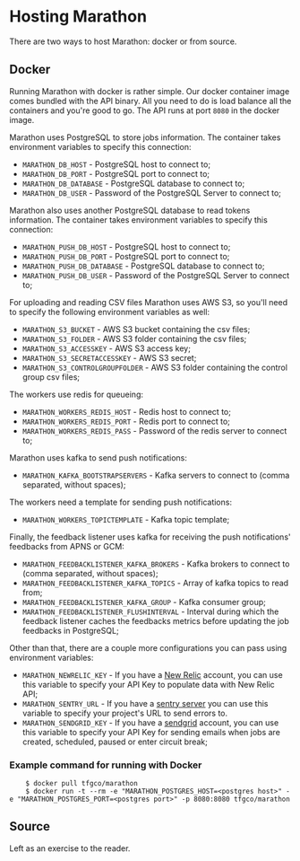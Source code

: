 Hosting Marathon
=================

There are two ways to host Marathon: docker or from source.

## Docker

Running Marathon with docker is rather simple. Our docker container image comes bundled with the API binary. All you need to do is load balance all the containers and you're good to go. The API runs at port `8080` in the docker image.

Marathon uses PostgreSQL to store jobs information. The container takes environment variables to specify this connection:

* `MARATHON_DB_HOST` - PostgreSQL host to connect to;
* `MARATHON_DB_PORT` - PostgreSQL port to connect to;
* `MARATHON_DB_DATABASE` - PostgreSQL database to connect to;
* `MARATHON_DB_USER` - Password of the PostgreSQL Server to connect to;

Marathon also uses another PostgreSQL database to read tokens information. The container takes environment variables to specify this connection:

* `MARATHON_PUSH_DB_HOST` - PostgreSQL host to connect to;
* `MARATHON_PUSH_DB_PORT` - PostgreSQL port to connect to;
* `MARATHON_PUSH_DB_DATABASE` - PostgreSQL database to connect to;
* `MARATHON_PUSH_DB_USER` - Password of the PostgreSQL Server to connect to;

For uploading and reading CSV files Marathon uses AWS S3, so you'll need to specify the following environment variables as well:

* `MARATHON_S3_BUCKET` - AWS S3 bucket containing the csv files;
* `MARATHON_S3_FOLDER` - AWS S3 folder containing the csv files;
* `MARATHON_S3_ACCESSKEY` - AWS S3 access key;
* `MARATHON_S3_SECRETACCESSKEY` - AWS S3 secret;
* `MARATHON_S3_CONTROLGROUPFOLDER` - AWS S3 folder containing the control group csv files;

The workers use redis for queueing:

* `MARATHON_WORKERS_REDIS_HOST` - Redis host to connect to;
* `MARATHON_WORKERS_REDIS_PORT` - Redis port to connect to;
* `MARATHON_WORKERS_REDIS_PASS` - Password of the redis server to connect to;

Marathon uses kafka to send push notifications:
* `MARATHON_KAFKA_BOOTSTRAPSERVERS` - Kafka servers to connect to (comma separated, without spaces);

The workers need a template for sending push notifications:

* `MARATHON_WORKERS_TOPICTEMPLATE` - Kafka topic template;

Finally, the feedback listener uses kafka for receiving the push notifications' feedbacks from APNS or GCM:

* `MARATHON_FEEDBACKLISTENER_KAFKA_BROKERS` - Kafka brokers to connect to (comma separated, without spaces);
* `MARATHON_FEEDBACKLISTENER_KAFKA_TOPICS` - Array of kafka topics to read from;
* `MARATHON_FEEDBACKLISTENER_KAFKA_GROUP` - Kafka consumer group;
* `MARATHON_FEEDBACKLISTENER_FLUSHINTERVAL` - Interval during which the feedback listener caches the feedbacks metrics before updating the job feedbacks in PostgreSQL;

Other than that, there are a couple more configurations you can pass using environment variables:

* `MARATHON_NEWRELIC_KEY` - If you have a [New Relic](https://newrelic.com/) account, you can use this variable to specify your API Key to populate data with New Relic API;
* `MARATHON_SENTRY_URL` - If you have a [sentry server](https://docs.getsentry.com/hosted/) you can use this variable to specify your project's URL to send errors to.
* `MARATHON_SENDGRID_KEY` - If you have a [sendgrid](https://sendgrid.com/) account, you can use this variable to specify your API Key for sending emails when jobs are created, scheduled, paused or enter circuit break;

### Example command for running with Docker

```
    $ docker pull tfgco/marathon
    $ docker run -t --rm -e "MARATHON_POSTGRES_HOST=<postgres host>" -e "MARATHON_POSTGRES_PORT=<postgres port>" -p 8080:8080 tfgco/marathon
```

## Source

Left as an exercise to the reader.
